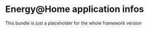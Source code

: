 Energy@Home application infos
=============================

This bundle is just a placeholder for the whole framework version


